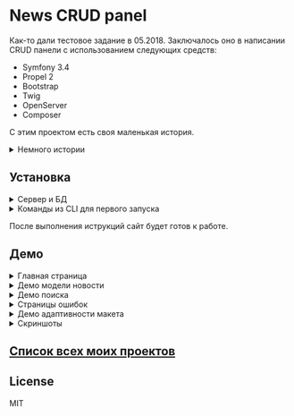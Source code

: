 # News CRUD panel

Как-то дали тестовое задание в 05.2018. Заключалось оно в написании CRUD панели c использованием следующих средств:

 - Symfony 3.4
 - Propel 2
 - Bootstrap
 - Twig
 - OpenServer
 - Composer
 
 С этим проектом есть своя маленькая история.

<details>
  <summary>Немного истории</summary>
 
На момент получения задания все средства из списка выше были для меня новы, кроме Bootstrap. Задание выполнил за 2 недели (1 неделю у меня отобрал Propel), а последующее собеседование провалил, но не из-за задания точно. 

В процессе выполнения задания всё прекрасно гуглилось, находилось. Курсы, видео, статьи не были проблемой. Ко всему используемому инструменту у меня не было притензий, кроме Propel.

Самым не приятным в проекте был Propel, так как я потратил неделю на генерацию моделей (эта операция обычно занимает максимум 10 минут в зависимости от сложности модели и желаемых фикстур), я впервые так сильно не взлюбил какой-то инструмент разработки (прям несовместимость какая-то чудовищная). В период написания было видно, что сообщество Propel ослабело, потому что проиграло войну за orm по-умолчанию в Symfony. В следствии чего материал по нему успел протухнуть, курсы или видеоролики по нему не записывали (Doctrine победил в 3-ьей версии Symfony), а опыта работы с подобным у меня не было. 
</details> 

## Установка

<details>
 <summary>Сервер и БД</summary>
 
 1. Конфиг Apache сервера из OpenServer
 
 ```
 <VirtualHost *:%httpport%>
   DocumentRoot    "%hostdir%/web"
   ServerName      "%host%"
   ServerAlias     "%host%" %aliases%
   ScriptAlias     /cgi-bin/ "%hostdir%/cgi-bin/"
 </VirtualHost>
 ```
 
2. Данные для подключения к БД проверьте в app/config/config.yml (c строки 47 нужные данные) 
</details> 


<details>
 <summary>Команды из CLI для первого запуска</summary>
 
1.Установите пакеты: 
```php
composer install
```
2. Импортируйте sql dump из app/propel/sql/news.sql (предполагается что БД будет называться news, а таблица article с определёнными полями).

3. Заполнение БД фейковыми данными делается командой :

```php
php  bin/console propel:fixtures:load
```

</details> 

После выполнения иструкций сайт будет готов к работе.

 
 ## Демо
 
 <details>
 <summary>Главная страница</summary>
 
![index demo][IndexDemo] 
</details> 

 <details>
 <summary>Демо модели новости</summary>
 
![edit deletedetail news][EditDeleteDetailNews] 
</details> 

 <details>
 <summary>Демо поиска</summary>
 
 Поиск упрощённый, по полному совпадению.
 
![search demo][SearchDemo] 
</details> 


 <details>
 <summary>Страницы ошибок</summary>
 
![error demo][ErrorDemo] 
</details> 

 <details>
 <summary>Демо адаптивности макета</summary>
 
![adaprive demo][AdapativeDemo] 
</details> 

 <details>
 <summary>Скриншоты</summary>
 
![screen 1][Screen1] 
![screen 2][Screen2] 
![screen 3][Screen3] 
![screen 4][Screen4] 
![screen 5][Screen5] 
![screen 6][Screen6] 
![screen 7][Screen7] 
![screen 8][Screen8] 
![screen 9][Screen9] 
![screen 10][Screen10] 
</details> 

## [Список всех моих проектов][ListAllMyProject]

License
----
MIT

[ListAllMyProject]:<https://github.com/iebrosalin/all_public_projects>


[IndexDemo]:<https://github.com/iebrosalin/public_web/blob/backend/symphony/news_crud_panel/descriptions/gif/index_demo.gif>
[EditDeleteDetailProduct]:<https://github.com/iebrosalin/public_web/blob/backend/symphony/news_crud_panel/descriptions/gif/edit_delete_detail_demo.gif>
[SearchDemo]:<https://github.com/iebrosalin/public_web/blob/backend/symphony/news_crud_panel/descriptions/gif/search_demo.gif>
[ErrorDemo]:<https://github.com/iebrosalin/public_web/blob/backend/symphony/news_crud_panel/descriptions/gif/demo_error.gif>
[AdapativeDemo]:<https://github.com/iebrosalin/public_web/blob/backend/symphony/news_crud_panel/descriptions/gif/adaprive_demo.gif>

[Screen1]:<https://github.com/iebrosalin/public_web/blob/backend/symphony/news_crud_panel/descriptions/screens/1.png>
[Screen2]:<https://github.com/iebrosalin/public_web/blob/backend/symphony/news_crud_panel/descriptions/screens/2.png>
[Screen3]:<https://github.com/iebrosalin/public_web/blob/backend/symphony/news_crud_panel/descriptions/screens/3.png>
[Screen4]:<https://github.com/iebrosalin/public_web/blob/backend/symphony/news_crud_panel/descriptions/screens/4.png>
[Screen5]:<https://github.com/iebrosalin/public_web/blob/backend/symphony/news_crud_panel/descriptions/screens/5.png>
[Screen6]:<https://github.com/iebrosalin/public_web/blob/backend/symphony/news_crud_panel/descriptions/screens/6.png>
[Screen7]:<https://github.com/iebrosalin/public_web/blob/backend/symphony/news_crud_panel/descriptions/screens/7.png>
[Screen8]:<https://github.com/iebrosalin/public_web/blob/backend/symphony/news_crud_panel/descriptions/screens/8.png>
[Screen9]:<https://github.com/iebrosalin/public_web/blob/backend/symphony/news_crud_panel/descriptions/screens/9.png>
[Screen10]:<https://github.com/iebrosalin/public_web/blob/backend/symphony/news_crud_panel/descriptions/screens/10.png>
